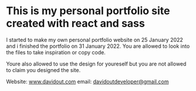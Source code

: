 # This is my personal portfolio site created with react and sass

I started to make my own personal portfolio website on 25 January 2022 and i finished the portfolio on 31 January 2022.
You are allowed to look into the files to take inspiration or copy code.

Youre also allowed to use the design for youreself but you are not allowed to claim you designed the site.

Website: www.davidout.com
email: davidoutdeveloper@gmail.com

